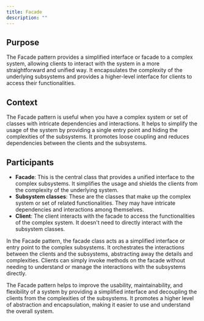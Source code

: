 ```yaml
---
title: Facade
description: ""
---
```


## Purpose

The Facade pattern provides a simplified interface or facade to a complex system, allowing clients to interact with the system in a more straightforward and unified way. It encapsulates the complexity of the underlying subsystems and provides a higher-level interface for clients to access their functionalities.

## Context

The Facade pattern is useful when you have a complex system or set of classes with intricate dependencies and interactions. It helps to simplify the usage of the system by providing a single entry point and hiding the complexities of the subsystems. It promotes loose coupling and reduces dependencies between the clients and the subsystems.

## Participants

- **Facade**: This is the central class that provides a unified interface to the complex subsystems. It simplifies the usage and shields the clients from the complexity of the underlying system.
- **Subsystem classes**: These are the classes that make up the complex system or set of related functionalities. They may have intricate dependencies and interactions among themselves.
- **Client**: The client interacts with the facade to access the functionalities of the complex system. It doesn't need to directly interact with the subsystem classes.

In the Facade pattern, the facade class acts as a simplified interface or entry point to the complex subsystems. It orchestrates the interactions between the clients and the subsystems, abstracting away the details and complexities. Clients can simply invoke methods on the facade without needing to understand or manage the interactions with the subsystems directly.

The Facade pattern helps to improve the usability, maintainability, and flexibility of a system by providing a simplified interface and decoupling the clients from the complexities of the subsystems. It promotes a higher level of abstraction and encapsulation, making it easier to use and understand the overall system.

